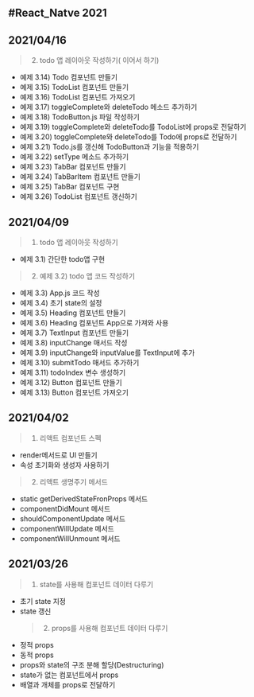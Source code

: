 ## #React_Natve 2021

## 2021/04/16

> 2. todo 앱 레이아웃 작성하기( 이어서 하기)

- 예제 3.14) Todo 컴포넌트 만들기
- 예제 3.15) TodoList 컴포넌트 만들기
- 예제 3.16) TodoList 컴포넌트 가져오기
- 예제 3.17) toggleComplete와 deleteTodo 메소드 추가하기
- 예제 3.18) TodoButton.js 파일 작성하기
- 예제 3.19) toggleComplete와 deleteTodo를 TodoList에 props로 전달하기
- 예제 3.20) toggleComplete와 deleteTodo를 Todo에 props로 전달하기
- 예제 3.21) Todo.js를 갱신해 TodoButton과 기능을 적용하기
- 예제 3.22) setType 메소드 추가하기
- 예제 3.23) TabBar 컴포넌트 만들기
- 예제 3.24) TabBarItem 컴포넌트 만들기
- 예제 3.25) TabBar 컴포넌트 구현
- 예제 3.26) TodoList 컴포넌트 갱신하기

## 2021/04/09

> 1. todo 앱 레이아웃 작성하기

- 예제 3.1) 간단한 todo앱 구현

> 2. 예제 3.2) todo 앱 코드 작성하기

- 예제 3.3) App.js 코드 작성
- 예제 3.4) 초기 state의 설정
- 예제 3.5) Heading 컴포넌트 만들기
- 예제 3.6) Heading 컴포넌트 App으로 가져와 사용
- 예제 3.7) TextInput 컴포넌트 만들기
- 예제 3.8) inputChange 매서드 작성
- 예제 3.9) inputChange와 inputValue를 TextInput에 추가
- 예제 3.10) submitTodo 매서드 추가하기
- 예제 3.11) todoIndex 변수 생성하기
- 예제 3.12) Button 컴포넌트 만들기
- 예제 3.13) Button 컴포넌트 가져오기

## 2021/04/02

> 1. 리액트 컴포넌트 스펙

- render메서드로 UI 만들기
- 속성 초기화와 생성자 사용하기

> 2.  리액트 생명주기 메서드

- static getDerivedStateFronProps 메서드
- componentDidMount 메서드
- shouldComponentUpdate 메서드
- componentWillUpdate 메서드
- componentWillUnmount 메서드

## 2021/03/26

> 1. state를 사용해 컴포넌트 데이터 다루기

- 초기 state 지정
- state 갱신
  > 2.  props를 사용해 컴포넌트 데이터 다루기
- 정적 props
- 동적 props
- props와 state의 구조 분해 할당(Destructuring)
- state가 없는 컴포넌트에서 props
- 배열과 개체를 props로 전달하기
